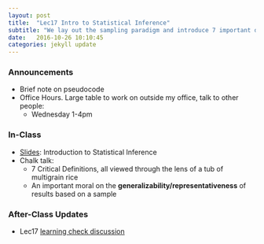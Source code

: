 ```yaml
---
layout: post
title:  "Lec17 Intro to Statistical Inference"
subtitle: "We lay out the sampling paradigm and introduce 7 important definitions related to statistical sampling."
date:   2016-10-26 10:10:45
categories: jekyll update
---
```




### Announcements

* Brief note on pseudocode
* Office Hours. Large table to work on outside my office, talk to other people:
    + Wednesday 1-4pm



### In-Class

* <a href = "{{ site.baseurl }}/assets/3-Statistical_Inference/intro_to_inference.html" target = "_blank">Slides</a>: Introduction to Statistical Inference
* Chalk talk:
    + 7 Critical Definitions, all viewed through the lens of a tub of multigrain rice
    + An important moral on the **generalizability/representativeness** of results based on a sample


### After-Class Updates

* Lec17 <a href = "{{ site.baseurl }}/assets/LC/sampling.html" target = "_blank">learning check discussion</a>


